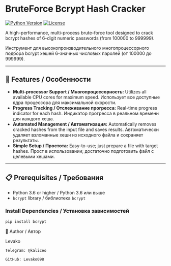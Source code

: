 # BruteForce Bcrypt Hash Cracker

[![Python Version](https://img.shields.io/badge/Python-3.6+-blue.svg)](https://www.python.org/)
[![License](https://img.shields.io/badge/License-MIT-green.svg)](https://opensource.org/licenses/MIT)

A high-performance, multi-process brute-force tool designed to crack bcrypt hashes of 6-digit numeric passwords (from 100000 to 999999).

Инструмент для высокопроизводительного многопроцессорного подбора bcrypt хешей 6-значных числовых паролей (от 100000 до 999999).

---

## 🚀 Features / Особенности

*   **Multi-processor Support / Многопроцессорность:** Utilizes all available CPU cores for maximum speed. Использует все доступные ядра процессора для максимальной скорости.
*   **Progress Tracking / Отслеживание прогресса:** Real-time progress indicator for each hash. Индикатор прогресса в реальном времени для каждого хеша.
*   **Automated Management / Автоматизация:** Automatically removes cracked hashes from the input file and saves results. Автоматически удаляет взломанные хеши из исходного файла и сохраняет результаты.
*   **Simple Setup / Простота:** Easy-to-use; just prepare a file with target hashes. Прост в использовании; достаточно подготовить файл с целевыми хешами.

---

## 📋 Prerequisites / Требования

*   Python 3.6 or higher / Python 3.6 или выше
*   `bcrypt` library / библиотека `bcrypt`

### Install Dependencies / Установка зависимостей

```bash
pip install bcrypt
```


👤 Author / Автор

Levako

    Telegram: @kaliceo

    GitHub: Levako098
